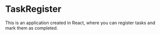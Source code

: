 # TaskRegister
 This is an application created in React, where you can register tasks and mark them as completed.
